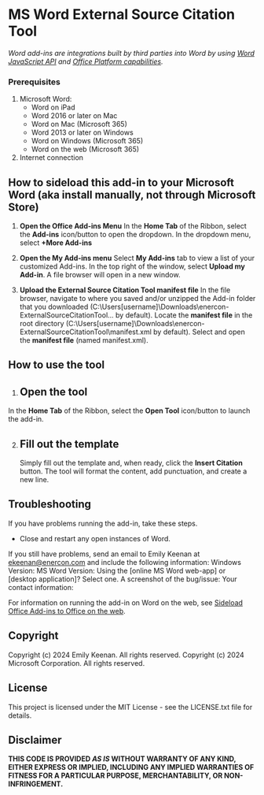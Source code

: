 # MS Word External Source Citation Tool

*Word add-ins are integrations built by third parties into Word by using [Word JavaScript API](https://learn.microsoft.com/en-us/office/dev/add-ins/reference/overview/word-add-ins-reference-overview) and [Office Platform capabilities](https://learn.microsoft.com/en-us/office/dev/add-ins/overview/office-add-ins).*

### Prerequisites
1. Microsoft Word:
    - Word on iPad
    - Word 2016 or later on Mac
    - Word on Mac (Microsoft 365)
    - Word 2013 or later on Windows
    - Word on Windows (Microsoft 365)
    - Word on the web (Microsoft 365)
3. Internet connection

## How to **sideload** this add-in to your Microsoft Word (aka install manually, not through Microsoft Store)
1. **Open the Office Add-ins Menu**
    In the **Home Tab** of the Ribbon, select the **Add-ins** icon/button to open the dropdown. In the dropdown menu, select **+More Add-ins**

2. **Open the **My Add-ins** menu**
    Select **My Add-ins** tab to view a list of your customized Add-ins. In the top right of the window, select **Upload my Add-in**. A file browser will open in a new window.

3. **Upload the External Source Citation Tool manifest file**
    In the file browser, navigate to where you saved and/or unzipped the Add-in folder that you downloaded (C:\Users\[username]\Downloads\enercon-ExternalSourceCitationTool... by default). Locate the **manifest file** in the root directory (C:\Users\[username]\Downloads\enercon-        ExternalSourceCitationTool\manifest.xml by default). Select and open the **manifest file** (named manifest.xml).

## How to use the tool
1. ## Open the tool
  In the **Home Tab** of the Ribbon, select the **Open Tool** icon/button to launch the add-in.

2. ## Fill out the template
    Simply fill out the template and, when ready, click the **Insert Citation** button. The tool will format the content, add punctuation, and create a new line.

## Troubleshooting
If you have problems running the add-in, take these steps.
- Close and restart any open instances of Word.

If you still have problems, send an email to Emily Keenan at ekeenan@enercon.com and include the following information:
    Windows Version:
    MS Word Version:
    Using the [online MS Word web-app] or [desktop application]? Select one.
    A screenshot of the bug/issue:
    Your contact information:

For information on running the add-in on Word on the web, see [Sideload Office Add-ins to Office on the web](https://learn.microsoft.com/office/dev/add-ins/testing/sideload-office-add-ins-for-testing).

## Copyright
Copyright (c) 2024 Emily Keenan. All rights reserved.
Copyright (c) 2024 Microsoft Corporation. All rights reserved.

## License
This project is licensed under the MIT License - see the LICENSE.txt file for details.


## Disclaimer
**THIS CODE IS PROVIDED *AS IS* WITHOUT WARRANTY OF ANY KIND, EITHER EXPRESS OR IMPLIED, INCLUDING ANY IMPLIED WARRANTIES OF FITNESS FOR A PARTICULAR PURPOSE, MERCHANTABILITY, OR NON-INFRINGEMENT.**
